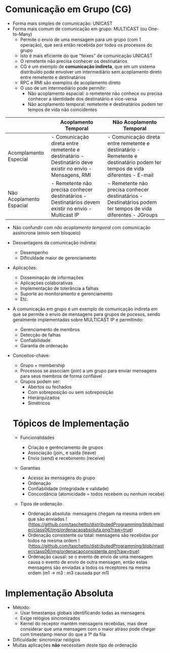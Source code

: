 # Comunicação em Grupo (CG)

- Forma mais simples de comunicação: UNICAST
- Forma mais comum de comunicação em grupo: MULTICAST (ou One-to-Many)
  - Permite o envio de uma mensagem para um grupo (com 1 operação), que será então recebida por todos os processos do grupo
  - Isto é mais eficiente do que "feixes" de comunicação UNICAST
  - O remetente não precisa conhecer os destinatários
  - CG é um exemplo de **comunicação indireta**, que em um sistema distribuído pode envolver um intermediário sem acoplamento direto entre remetente e destinatários
  - RPC e RMI são exemplos de acoplamento direto
  - O uso de um intermediário pode permitir:
    - Não acoplamento espacial: o remetente não conhece ou precisa conhecer a identidade dos destinatário e vice-versa
    - Não acoplamento temporal: remetente e destinatários podem ter tempos de vida não coincidentes

|                          | Acoplamento Temporal                                                                                      | Não Acoplamento Temporal                                                                                                    |
|--------------------------|-----------------------------------------------------------------------------------------------------------|-----------------------------------------------------------------------------------------------------------------------------|
| Acomplamento Especial    | - Comunicação direta entre remetente e destinatário - Destinatário deve existir no envio - Mensagens, RMI | - Comunicação direta entre remetente e destinatário - Remetente e destinatário podem ter tempos de vida diferentes - E-mail |
| Não Acoplamento Espacial | - Remetente não precisa conhecer destinatários - Destinatários devem existir no envio - Multicast IP      | - Remetente não precisa conhecer destinatários - Destinatários podem ter tempos de vida diferentes - JGroups                |

- Não confundir com *não acoplamento temporal* com comunicação assíncrona (envio sem bloqueio)
- Desvantagens da comunicação indireta:
  - Desempenho
  - Dificuldade maior de gerenciamento
- Aplicações:
  - Disseminação de informações
  - Aplicações colaborativas
  - Implementação de tolerância a falhas
  - Suporte ao monitoramento e gerenciamento
  - Etc.
- A comunicação em grupo é um exemplo de comunicação indireta em que se permite o envio de mensagens para grupos de pocesos, sendo geralmente implementadas sobre MULTICAST IP e permitindo:
  - Gerenciamento de membros
  - Detecção de falhas
  - Confiabilidade
  - Garantia de ordenação
- Conceitos-chave:
  - Grupo + membership
  - Processos se associam (join) a um grupo para enviar mensagens para seus membros de forma confiável
  - Grupos podem ser:
    - Abertos ou fechados
    - Com sobreposição ou sem sobreposição
    - Hierárquizados
    - Simétricos
    
  # Tópicos de Implementação
  
  - Funcionalidades
    - Criação e gerênciamento de grupos
    - Associação (join_ e saída (leave)
    - Envio (send) e recebimento (receive)
  - Garantias
    - Acesso às mensagens do grupo
    - Ordenação
    - Confiabilidade (integridade e validade)
    - Concordância (atomicidade = todos recebem ou nenhum recebe)

  - Tipos de ordenação
    - Ordenação absoluta: mensagens chegam na mesma ordem em que são enviadas
      !(https://github.com/taschetto/distributedProgramming/blob/master/class06/img/ordenacaoabsoluta.png?raw=true)
    - Ordenação consistente ou total: mensagens são recebidas por todos na mesma ordem
      !(https://github.com/taschetto/distributedProgramming/blob/master/class06/img/ordenacaoconsistente.png?raw=true)
    - Ordenação causal: se o evento de envio de uma mensagem causa o evento de envio de outra mensagen, então estas mensagens são enviadas a todos os receptores na mesma ordem (m1 -> m3 : m3 causada por m1)

# Implementação Absoluta

- Método:
  - Usar timestamps globais identificando todas as mensagens
  - Exige relógios sincronizados
  - Kernel do receptor mantém mensagens recebidas, mas deve considerar que uma mensagem com o maior atraso pode chegar com timestamp menor do que a 1ª da fila
- Dificuldade: sincronizar relógios
- Muitas aplicações **não** necessitam deste tipo de ordenação
